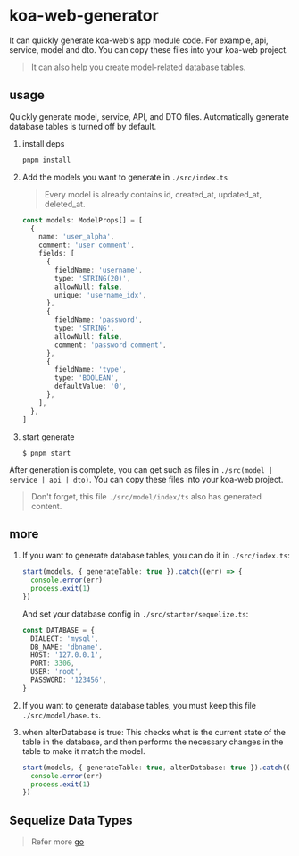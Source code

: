 # koa-web-generator

It can quickly generate koa-web's app module code. For example, api, service, model and dto.
You can copy these files into your koa-web project.

> It can also help you create model-related database tables.

## usage

Quickly generate model, service, API, and DTO files.
Automatically generate database tables is turned off by default.

1. install deps

   ```bash
   pnpm install
   ```

2. Add the models you want to generate in `./src/index.ts`

   > Every model is already contains id, created_at, updated_at, deleted_at.

   ```ts
   const models: ModelProps[] = [
     {
       name: 'user_alpha',
       comment: 'user comment',
       fields: [
         {
           fieldName: 'username',
           type: 'STRING(20)',
           allowNull: false,
           unique: 'username_idx',
         },
         {
           fieldName: 'password',
           type: 'STRING',
           allowNull: false,
           comment: 'password comment',
         },
         {
           fieldName: 'type',
           type: 'BOOLEAN',
           defaultValue: '0',
         },
       ],
     },
   ]
   ```

3. start generate

   ```
   $ pnpm start

   ```

After generation is complete, you can get such as files in `./src(model | service | api | dto)`.
You can copy these files into your koa-web project.

> Don't forget, this file `./src/model/index/ts` also has generated content.

## more

1. If you want to generate database tables, you can do it in `./src/index.ts`:

   ```ts
   start(models, { generateTable: true }).catch((err) => {
     console.error(err)
     process.exit(1)
   })
   ```

   And set your database config in `./src/starter/sequelize.ts`:

   ```ts
   const DATABASE = {
     DIALECT: 'mysql',
     DB_NAME: 'dbname',
     HOST: '127.0.0.1',
     PORT: 3306,
     USER: 'root',
     PASSWORD: '123456',
   }
   ```

2. If you want to generate database tables, you must keep this file `./src/model/base.ts`.

3. when alterDatabase is true: This checks what is the current state of the table in the database, and then performs the necessary changes in the table to make it match the model.

   ```ts
   start(models, { generateTable: true, alterDatabase: true }).catch((err) => {
     console.error(err)
     process.exit(1)
   })
   ```

## Sequelize Data Types

> Refer more [go](https://sequelize.org/docs/v6/core-concepts/model-basics/#data-types)
